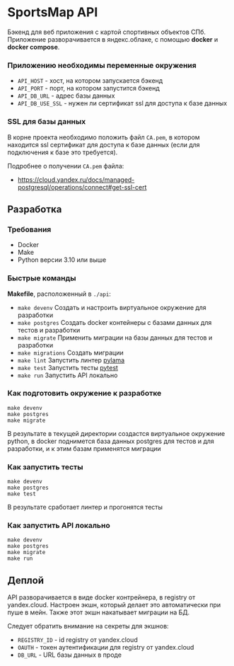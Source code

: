 # SportsMap API

Бэкенд для веб приложения с картой спортивных объектов СПб. Приложение разворачивается в яндекс.облаке,
с помощью **docker** и **docker compose**.

### Приложению необходимы переменные окружения

- `API_HOST` - хост, на котором запускается бэкенд
- `API_PORT` - порт, на котором запустится бэкенд
- `API_DB_URL` - адрес базы данных
- `API_DB_USE_SSL` - нужен ли сертификат ssl для доступа к базе данных

### SSL для базы данных

В корне проекта необходимо положить файл `CA.pem`, в котором
находится ssl сертификат для доступа к базе данных (если для подключения к базе это требуется).

Подробнее о получении `CA.pem` файла:
- https://cloud.yandex.ru/docs/managed-postgresql/operations/connect#get-ssl-cert

## Разработка

### Требования

- Docker
- Make
- Python версии 3.10 или выше

### Быстрые команды

**Makefile**, расположенный в `./api`:

- `make devenv` Создать и настроить виртуальное окружение для разработки
- `make postgres` Создать docker контейнеры с базами данных для тестов и разработки
- `make migrate` Применить миграции на базы данных для тестов и разработки
- `make migrations` Создать миграции
- `make lint` Запустить линтер [pylama](https://pypi.org/project/pylama/)
- `make test` Запустить тесты [pytest](https://pypi.org/project/pytest/)
- `make run` Запустить API локально

### Как подготовить окружение к разработке

```commandline
make devenv
make postgres
make migrate
```

В результате в текущей директории создастся виртуальное окружение python, 
в docker поднимется база данных postgres для тестов и для разработки,
и к этим базам применятся миграции

### Как запустить тесты

```commandline
make devenv
make postgres
make test
```

В результате сработает линтер и прогонятся тесты

### Как запустить API локально

```commandline
make devenv
make postgres
make migrate
make run
```

## Деплой

API разворачивается в виде docker контрейнера, в registry 
от yandex.cloud. Настроен экшн, который делает это автоматически при пуше в мейн.
Также этот экшн накатывает миграции на БД.

Следует обратить внимание на секреты для экшнов:

- `REGISTRY_ID` - id registry от yandex.cloud
- `OAUTH` - токен аутентификации для registry от yandex.cloud
- `DB_URL` - URL базы данных в проде
